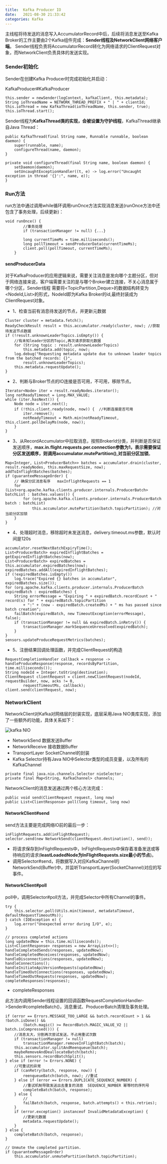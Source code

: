 ```yaml
---
title:  Kafka Producer IO
date:   2021-08-30 21:33:42
categories: Kafka
---
```


主线程将待发送的消息写入AccumulatorRecord中后，后续将消息发送至Kafka Broker的工作主要由2个Kafka组件完成：**Sender线程及NetworkClient网络客户端**。
Sender线程负责将AccumulatorRecord转化为网络请求的ClientRequest对象，而NetworkClient负责具体的发送实现。


### Sender初始化

Sender在创建Kafka Producer时完成初始化并启动：

KafkaProducer#KafkaProducer

```
this.sender = newSender(logContext, kafkaClient, this.metadata);
String ioThreadName = NETWORK_THREAD_PREFIX + " | " + clientId;
this.ioThread = new KafkaThread(ioThreadName, this.sender, true);
this.ioThread.start();
```

Sender线程为**KafkaThread类的实现，会被设置为守护线程**，KafkaThread继承自Java Thread：

```
public KafkaThread(final String name, Runnable runnable, boolean daemon) {
    super(runnable, name);
    configureThread(name, daemon);
}

private void configureThread(final String name, boolean daemon) {
    setDaemon(daemon);
    setUncaughtExceptionHandler((t, e) -> log.error("Uncaught exception in thread '{}':", name, e));
}
```

### Run方法

run方法中通过调用while循环调用runOnce方法实现消息发送(runOnce方法中还包含了事务处理，后续更新)：

```
void runOnce() {
        //事务处理
        if (transactionManager != null) {...}

        long currentTimeMs = time.milliseconds();
        long pollTimeout = sendProducerData(currentTimeMs);
        client.poll(pollTimeout, currentTimeMs);
    }
```

#### sendProducerData

对于KafkaProducer的应用逻辑来说，需要关注消息是发向哪个主题分区，但对于网络连接来说，客户端需要关注的是与哪个Broker建立连接，不关心消息属于哪个分区，Sender线程
需要将<TopicPartition,Deque<ProducerBatch>>的数据结构转变为<NodeId,List<ProducerBatch>>的形式，NodeId即为Kafka Broker的id,最终封装成为ClientRequest对象。

* 1、检查当前有消息待发送的节点，并更新元数据

```
Cluster cluster = metadata.fetch(); 
ReadyCheckResult result = this.accumulator.ready(cluster, now); //获取待发送节点数据
if (!result.unknownLeaderTopics.isEmpty()) {
    //有未知leader分区的Topic,再次请求获取元数据
    for (String topic : result.unknownLeaderTopics)
        this.metadata.add(topic, now);
    log.debug("Requesting metadata update due to unknown leader topics from the batched records: {}",
        result.unknownLeaderTopics);
    this.metadata.requestUpdate();
}
```

* 2、判断与Broker节点的IO连接是否可用，不可用，移除节点。

```
Iterator<Node> iter = result.readyNodes.iterator();
long notReadyTimeout = Long.MAX_VALUE;
while (iter.hasNext()) {
    Node node = iter.next();
    if (!this.client.ready(node, now)) {  //判断连接是否可用
        iter.remove();
        notReadyTimeout = Math.min(notReadyTimeout, this.client.pollDelayMs(node, now));
    }
}
```

* 3、从RecordAccumulator中拉取消息，按照BrokerId分类，并判断是否保证发送顺序，**max.in.flight.requests.per.connection参数为1，表示需要保证分区发送顺序，则调用accumulator.mutePartition(),对当前分区加锁**。

```
Map<Integer, List<ProducerBatch>> batches = accumulator.drain(cluster, result.readyNodes, this.maxRequestSize, now);
addToInflightBatches(batches);
if (guaranteeMessageOrder) {
    // 确保分区消息有序   maxInflightRequests == 1
    for (List<org.apache.kafka.clients.producer.internals.ProducerBatch> batchList : batches.values()) {
        for (org.apache.kafka.clients.producer.internals.ProducerBatch batch : batchList)
            this.accumulator.mutePartition(batch.topicPartition); //对当前分区加锁
    }
}
```

* 4、处理超时消息，移除超时未发送消息，delivery.timeout.ms参数，默认时间是120s

```
accumulator.resetNextBatchExpiryTime();
List<ProducerBatch> expiredInflightBatches = getExpiredInflightBatches(now);
List<ProducerBatch> expiredBatches = this.accumulator.expiredBatches(now);
expiredBatches.addAll(expiredInflightBatches);
if (!expiredBatches.isEmpty())
    log.trace("Expired {} batches in accumulator", expiredBatches.size());
for (org.apache.kafka.clients.producer.internals.ProducerBatch expiredBatch : expiredBatches) {
    String errorMessage = "Expiring " + expiredBatch.recordCount + " record(s) for " + expiredBatch.topicPartition
        + ":" + (now - expiredBatch.createdMs) + " ms has passed since batch creation";
    failBatch(expiredBatch, new TimeoutException(errorMessage), false);
    if (transactionManager != null && expiredBatch.inRetry()) {
        transactionManager.markSequenceUnresolved(expiredBatch);
    }
}
sensors.updateProduceRequestMetrics(batches);
```

* 5、注册结果回调处理函数，并完成ClientRequest的构造

```
RequestCompletionHandler callback = response -> handleProduceResponse(response, recordsByPartition, time.milliseconds());
String nodeId = Integer.toString(destination);
ClientRequest clientRequest = client.newClientRequest(nodeId, requestBuilder, now, acks != 0,
        requestTimeoutMs, callback);
client.send(clientRequest, now);
```

### NetworkClient

NetworkClient对Kafka对网络层的封装实现，底层采用Java NIO类库实现，添加了一些额外的功能，具体关系如下：

![kafka NIO](https://raw.githubusercontent.com/GuanN1ng/diagrams/main/com.guann1n9.diagrams/kakfa/networkclient.png)


* NetworkSend 数据发送Buffer
* NetworkReceive 接收数据Buffer
* TransportLayer  SocketChannel的封装
* Kafka Selector持有Java NIO中Selector类型的成员变量，以及所有的KafkaChannel

```
private final java.nio.channels.Selector nioSelector;
private final Map<String, KafkaChannel> channels;
```

NetworkClient的消息发送通过两个核心方法完成：

```
public void send(ClientRequest request, long now)
public List<ClientResponse> poll(long timeout, long now)
```

#### NetworkClient#send

send方法主要是完成网络IO前的最后一步：

```
inFlightRequests.add(inFlightRequest);
selector.send(new NetworkSend(clientRequest.destination(), send));
```

* 将请求保存到InFlightRequests中，InFlightRequests中保存着准备发送或等待响应的请求(**leastLoadedNode为InFlightRequests.size最小的节点**)。
* 调用Selector#send，将数据写入对应KafkaChannel的NetworkSend(Buffer)中，并监听TransportLayer(SocketChannel)对应的写事件。

#### NetworkClient#poll

poll中，调用Selector#poll方法，并完成Selector中所有Channel的事件。

```
try {
    this.selector.poll(Utils.min(timeout, metadataTimeout, defaultRequestTimeoutMs));
} catch (IOException e) {
    log.error("Unexpected error during I/O", e);
}

// process completed actions
long updatedNow = this.time.milliseconds();
List<ClientResponse> responses = new ArrayList<>();
handleCompletedSends(responses, updatedNow);
handleCompletedReceives(responses, updatedNow);
handleDisconnections(responses, updatedNow);
handleConnections();
handleInitiateApiVersionRequests(updatedNow);
handleTimedOutConnections(responses, updatedNow);
handleTimedOutRequests(responses, updatedNow);
completeResponses(responses);
```


* completeResponses

此方法内调用Sender线程设置的回调函数RequestCompletionHandler->Sender#completeBatch()，消息重试、ProducerBatch清理及事务处理。

```
if (error == Errors.MESSAGE_TOO_LARGE && batch.recordCount > 1 && !batch.isDone() &&
        (batch.magic() >= RecordBatch.MAGIC_VALUE_V2 || batch.isCompressed())) {
    //消息太大，分割再次尝试发送，不占用重试次数
    if (transactionManager != null)
        transactionManager.removeInFlightBatch(batch);
    this.accumulator.splitAndReenqueue(batch);
    maybeRemoveAndDeallocateBatch(batch);
    this.sensors.recordBatchSplit();
} else if (error != Errors.NONE) {
    //可重试的异常
    if (canRetry(batch, response, now)) {
        reenqueueBatch(batch, now); //重试
    } else if (error == Errors.DUPLICATE_SEQUENCE_NUMBER) {
        //重试机制导致发送出去重复的消息  SEQUENCE_NUMBER 幂等时的序列号
        completeBatch(batch, response);
    } else {
        //
        failBatch(batch, response, batch.attempts() < this.retries);
    }
    if (error.exception() instanceof InvalidMetadataException) {
        //更新元数据
        metadata.requestUpdate();
    }
} else {
    completeBatch(batch, response);
}

// Unmute the completed partition.
if (guaranteeMessageOrder)
    this.accumulator.unmutePartition(batch.topicPartition);

```